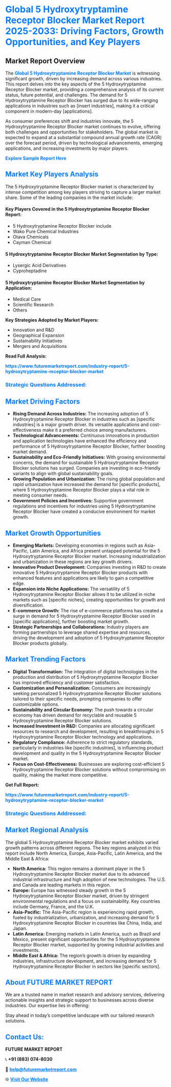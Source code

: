 <h1 style="color: #007BFF;">Global 5 Hydroxytryptamine Receptor Blocker Market Report 2025-2033: Driving Factors, Growth Opportunities, and Key Players</h1>

<section id="overview">
<h2>Market Report Overview</h2>
<p>The <a href="https://www.futuremarketreport.com/industry-report/5-hydroxytryptamine-receptor-blocker-market" style="color: #007BFF; text-decoration: none;"><strong>Global 5 Hydroxytryptamine Receptor Blocker Market</strong></a> is witnessing significant growth, driven by increasing demand across various industries. This report delves into the key aspects of the 5 Hydroxytryptamine Receptor Blocker market, providing a comprehensive analysis of its current status, future potential, and challenges. The demand for 5 Hydroxytryptamine Receptor Blocker has surged due to its wide-ranging applications in industries such as [insert industries], making it a critical component in modern-day [applications].</p>
<p>As consumer preferences shift and industries innovate, the 5 Hydroxytryptamine Receptor Blocker market continues to evolve, offering both challenges and opportunities for stakeholders. The global market is expected to expand at a substantial compound annual growth rate (CAGR) over the forecast period, driven by technological advancements, emerging applications, and increasing investments by major players.</p>
</section>

<section id="overview">
<p><a href="https://www.futuremarketreport.com/request-sample/reportId=99459" style="color: #007BFF; text-decoration: none;"><strong>Explore Sample Report Here</strong></a></p>
</section>

<section id="key-players">
<h2 style="color: #007BFF;">Market Key Players Analysis</h2>
<p>The 5 Hydroxytryptamine Receptor Blocker market is characterized by intense competition among key players striving to capture a larger market share. Some of the leading companies in the market include:</p>
<h4>Key Players Covered in the 5 Hydroxytryptamine Receptor Blocker Report:</h4>
<ul><li>5 Hydroxytryptamine Receptor Blocker include</li><li>Wako Pure Chemical Industries</li><li>Otava Chemicals</li><li>Cayman Chemical</li></ul>
<h4>5 Hydroxytryptamine Receptor Blocker Market Segmentation by Type:</h4>
<ul><li>Lysergic Acid Derivatives</li><li>Cyproheptadine</li></ul>

<h4>5 Hydroxytryptamine Receptor Blocker Market Segmentation by Application:</h4>
<ul><li>Medical Care</li><li>Scientific Research</li><li>Others</li></ul>
<p><strong>Key Strategies Adopted by Market Players:</strong></p>
<ul>
<li>Innovation and R&D</li>
<li>Geographical Expansion</li>
<li>Sustainability Initiatives</li>
<li>Mergers and Acquisitions</li>
</ul>
</section>

<section>
<p><strong>Read Full Analysis: </strong></p><a href="https://www.futuremarketreport.com/industry-report/5-hydroxytryptamine-receptor-blocker-market" style="color: #007BFF; text-decoration: none;"><strong>https://www.futuremarketreport.com/industry-report/5-hydroxytryptamine-receptor-blocker-market</strong></a>
<h3 style="color: #007BFF;">Strategic Questions Addressed:</h3>
</section>

<section id="driving-factors">
<h2 style="color: #007BFF;">Market Driving Factors</h2>
<ul>
<li><strong>Rising Demand Across Industries:</strong> The increasing adoption of 5 Hydroxytryptamine Receptor Blocker in industries such as [specific industries] is a major growth driver. Its versatile applications and cost-effectiveness make it a preferred choice among manufacturers.</li>
<li><strong>Technological Advancements:</strong> Continuous innovations in production and application technologies have enhanced the efficiency and performance of 5 Hydroxytryptamine Receptor Blocker, further boosting market demand.</li>
<li><strong>Sustainability and Eco-Friendly Initiatives:</strong> With growing environmental concerns, the demand for sustainable 5 Hydroxytryptamine Receptor Blocker solutions has surged. Companies are investing in eco-friendly variants to align with global sustainability goals.</li>
<li><strong>Growing Population and Urbanization:</strong> The rising global population and rapid urbanization have increased the demand for [specific products], where 5 Hydroxytryptamine Receptor Blocker plays a vital role in meeting consumer needs.</li>
<li><strong>Government Policies and Incentives:</strong> Supportive government regulations and incentives for industries using 5 Hydroxytryptamine Receptor Blocker have created a conducive environment for market growth.</li>
</ul>
</section>

<section id="growth-opportunities">
<h2 style="color: #007BFF;">Market Growth Opportunities</h2>
<ul>
<li><strong>Emerging Markets:</strong> Developing economies in regions such as Asia-Pacific, Latin America, and Africa present untapped potential for the 5 Hydroxytryptamine Receptor Blocker market. Increasing industrialization and urbanization in these regions are key growth drivers.</li>
<li><strong>Innovative Product Development:</strong> Companies investing in R&D to create innovative 5 Hydroxytryptamine Receptor Blocker products with enhanced features and applications are likely to gain a competitive edge.</li>
<li><strong>Expansion into Niche Applications:</strong> The versatility of 5 Hydroxytryptamine Receptor Blocker allows it to be utilized in niche markets such as [specific niches], creating opportunities for growth and diversification.</li>
<li><strong>E-commerce Growth:</strong> The rise of e-commerce platforms has created a surge in demand for 5 Hydroxytryptamine Receptor Blocker used in [specific applications], further boosting market growth.</li>
<li><strong>Strategic Partnerships and Collaborations:</strong> Industry players are forming partnerships to leverage shared expertise and resources, driving the development and adoption of 5 Hydroxytryptamine Receptor Blocker products globally.</li>
</ul>
</section>

<section id="trending-factors">
<h2 style="color: #007BFF;">Market Trending Factors</h2>
<ul>
<li><strong>Digital Transformation:</strong> The integration of digital technologies in the production and distribution of 5 Hydroxytryptamine Receptor Blocker has improved efficiency and customer satisfaction.</li>
<li><strong>Customization and Personalization:</strong> Consumers are increasingly seeking personalized 5 Hydroxytryptamine Receptor Blocker solutions tailored to their specific needs, prompting companies to offer customizable options.</li>
<li><strong>Sustainability and Circular Economy:</strong> The push towards a circular economy has driven demand for recyclable and reusable 5 Hydroxytryptamine Receptor Blocker solutions.</li>
<li><strong>Increased Investment in R&D:</strong> Companies are allocating significant resources to research and development, resulting in breakthroughs in 5 Hydroxytryptamine Receptor Blocker technology and applications.</li>
<li><strong>Regulatory Compliance:</strong> Adherence to strict regulatory standards, particularly in industries like [specific industries], is influencing product development and quality in the 5 Hydroxytryptamine Receptor Blocker market.</li>
<li><strong>Focus on Cost-Effectiveness:</strong> Businesses are exploring cost-efficient 5 Hydroxytryptamine Receptor Blocker solutions without compromising on quality, making the market more competitive.</li>
</ul>
</section>

<section>
<p><strong>Get Full Report: </strong></p><a href="https://www.futuremarketreport.com/industry-report/5-hydroxytryptamine-receptor-blocker-market" style="color: #007BFF; text-decoration: none;"><strong>https://www.futuremarketreport.com/industry-report/5-hydroxytryptamine-receptor-blocker-market</strong></a>
<h3 style="color: #007BFF;">Strategic Questions Addressed:</h3>
</section>


<section id="regional-analysis">
<h2 style="color: #007BFF;">Market Regional Analysis</h2>
<p>The global 5 Hydroxytryptamine Receptor Blocker market exhibits varied growth patterns across different regions. The key regions analyzed in this report include North America, Europe, Asia-Pacific, Latin America, and the Middle East & Africa:</p>
<ul>
<li><strong>North America:</strong> This region remains a dominant player in the 5 Hydroxytryptamine Receptor Blocker market due to its advanced industrial infrastructure and high adoption of new technologies. The U.S. and Canada are leading markets in this region.</li>
<li><strong>Europe:</strong> Europe has witnessed steady growth in the 5 Hydroxytryptamine Receptor Blocker market, driven by stringent environmental regulations and a focus on sustainability. Key countries include Germany, France, and the U.K.</li>
<li><strong>Asia-Pacific:</strong> The Asia-Pacific region is experiencing rapid growth, fueled by industrialization, urbanization, and increasing demand for 5 Hydroxytryptamine Receptor Blocker in countries like China, India, and Japan.</li>
<li><strong>Latin America:</strong> Emerging markets in Latin America, such as Brazil and Mexico, present significant opportunities for the 5 Hydroxytryptamine Receptor Blocker market, supported by growing industrial activities and investments.</li>
<li><strong>Middle East & Africa:</strong> The region’s growth is driven by expanding industries, infrastructure development, and increasing demand for 5 Hydroxytryptamine Receptor Blocker in sectors like [specific sectors].</li>
</ul>
</section>

<footer>
<h2 style="color: #007BFF;">About FUTURE MARKET REPORT</h2>
<p>We are a trusted name in market research and advisory services, delivering actionable insights and strategic support to businesses across diverse industries. Our expertise lies in offering:</p>

<p>Stay ahead in today’s competitive landscape with our tailored research solutions.</p>

<h2 style="color: #007BFF;">Contact Us:</h2>
<p><strong>FUTURE MARKET REPORT</strong></p>
<p>📞 <strong>+91 (883) 074-8030</strong></p>
<p>📧 <strong><a href="mailto:help@futuremarketreport.com" style="color: #007BFF;">help@futuremarketreport.com</a></strong></p>
<p>🌐 <strong><a href="https://www.futuremarketreport.com/" style="color: #007BFF;">Visit Our Website</a></strong></p>
</footer>